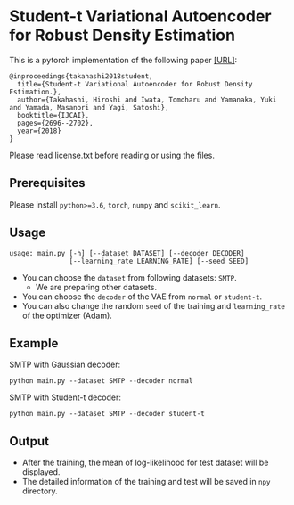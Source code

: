 # Student-t Variational Autoencoder for Robust Density Estimation  
This is a pytorch implementation of the following paper [[URL]](https://www.ijcai.org/proceedings/2018/374):  
```
@inproceedings{takahashi2018student,
  title={Student-t Variational Autoencoder for Robust Density Estimation.},
  author={Takahashi, Hiroshi and Iwata, Tomoharu and Yamanaka, Yuki and Yamada, Masanori and Yagi, Satoshi},
  booktitle={IJCAI},
  pages={2696--2702},
  year={2018}
}
```
Please read license.txt before reading or using the files.  

## Prerequisites  
Please install `python>=3.6`, `torch`, `numpy` and `scikit_learn`.  

## Usage  
```
usage: main.py [-h] [--dataset DATASET] [--decoder DECODER]
               [--learning_rate LEARNING_RATE] [--seed SEED]
```
- You can choose the `dataset` from following datasets: `SMTP`.  
  - We are preparing other datasets.  
- You can choose the `decoder` of the VAE from `normal` or `student-t`.  
- You can also change the random `seed` of the training and `learning_rate` of the optimizer (Adam).  


## Example  
SMTP with Gaussian decoder:  
```
python main.py --dataset SMTP --decoder normal
```
SMTP with Student-t decoder:  
```
python main.py --dataset SMTP --decoder student-t
```

## Output  
- After the training, the mean of log-likelihood for test dataset will be displayed.  
- The detailed information of the training and test will be saved in `npy` directory.  
